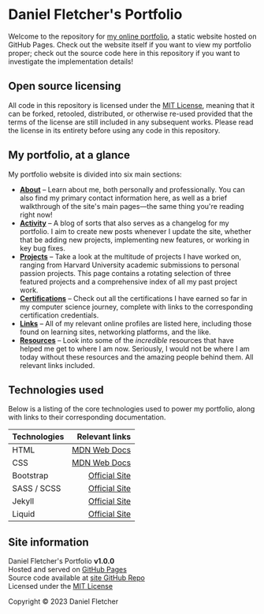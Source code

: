 # Daniel Fletcher's Portfolio

Welcome to the repository for [my online portfolio](#), a static website hosted on GitHub Pages.
Check out the website itself if you want to view my portfolio proper; check out the source code
here in this repository if you want to investigate the implementation details!


## Open source licensing

All code in this repository is licensed under the [MIT License](./LICENSE.md), meaning that it can be forked,
retooled, distributed, or otherwise re-used provided that the terms of the license are still
included in any subsequent works. Please read the license in its entirety before using any
code in this repository.


## My portfolio, at a glance

My portfolio website is divided into six main sections:
- **[About](#)** &ndash; Learn about me, both personally and professionally. You can also find my primary contact
information here, as well as a brief walkthrough of the site's main pages&mdash;the same thing you're reading right
now!
- **[Activity](#)** &ndash; A blog of sorts that also serves as a changelog for my portfolio. I aim to create new
posts whenever I update the site, whether that be adding new projects, implementing new features, or working in key
bug fixes.
- **[Projects](#)** &ndash; Take a look at the multitude of projects I have worked on, ranging from Harvard
University academic submissions to personal passion projects. This page contains a rotating selection of three
featured projects and a comprehensive index of all my past project work.
- **[Certifications](#)** &ndash; Check out all the certifications I have earned so far in my computer science
journey, complete with links to the corresponding certification credentials.
- **[Links](#)** &ndash; All of my relevant online profiles are listed here, including those found on learning
sites, networking platforms, and the like.
- **[Resources](#)** &ndash; Look into some of the *incredible* resources that have helped me get to where I am now.
Seriously, I would not be where I am today without these resources and the amazing people behind them. All relevant
links included.


## Technologies used

Below is a listing of the core technologies used to power my portfolio, along with links to their corresponding
documentation.

| Technologies | Relevant links |
| :----------- | -------------: |
| HTML | [MDN Web Docs](https://developer.mozilla.org/en-US/docs/Web/HTML) |
| CSS | [MDN Web Docs](https://developer.mozilla.org/en-US/docs/Web/CSS) |
| Bootstrap | [Official Site](https://getbootstrap.com/docs/5.3/getting-started/introduction/) |
| SASS / SCSS | [Official Site](https://sass-lang.com/guide/) |
| Jekyll | [Official Site](https://jekyllrb.com/docs/) |
| Liquid | [Official Site](https://liquidjs.com/tutorials/intro-to-liquid.html) |


## Site information

Daniel Fletcher's Portfolio **v1.0.0**  
Hosted and served on [GitHub Pages](https://docs.github.com/en/pages)  
Source code available at [site GitHub Repo](https://github.com/DanielTheFletch/portfolio)  
Licensed under the [MIT License](./LICENSE.md)  

Copyright &copy; 2023 Daniel Fletcher
